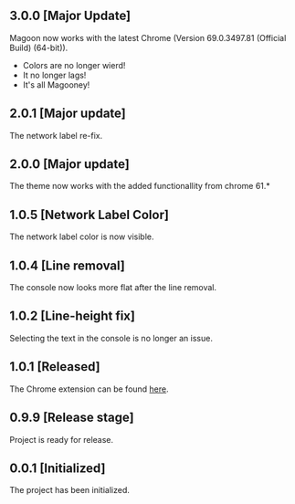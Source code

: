 ## 3.0.0 [Major Update]
Magoon now works with the latest Chrome (Version 69.0.3497.81 (Official Build) (64-bit)).
 - Colors are no longer wierd!
 - It no longer lags!
 - It's all Magooney!

## 2.0.1 [Major update]
The network label re-fix. 

## 2.0.0 [Major update]
The theme now works with the added functionallity from chrome 61.*

## 1.0.5 [Network Label Color]
The network label color is now visible. 

## 1.0.4 [Line removal]
The console now looks more flat after the line removal.

## 1.0.2 [Line-height fix]
Selecting the text in the console is no longer an issue.

## 1.0.1 [Released]
The Chrome extension can be found [here](https://chrome.google.com/webstore/detail/magoon-chrome-devtools-th/aaimlcmkljmacmacanfbhfgjkahgaihm).

## 0.9.9 [Release stage]
Project is ready for release.

## 0.0.1 [Initialized]
The project has been initialized.
